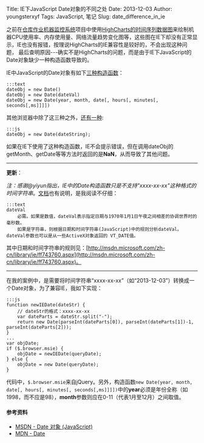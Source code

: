 Title: IE下JavaScript Date对象的不同之处
Date: 2013-12-03
Author: youngsterxyf
Tags: JavaScript, 笔记
Slug: date_difference_in_ie

之前在[仓库作业机器监控系统](http://youngsterxyf.github.io/2013/11/29/inner_warehouse_monitor_system/)项目中使用[HighCharts的时间序列数据图](http://www.highcharts.com/demo/line-time-series)来绘制机器CPU使用率、内存使用量、网络流量趋势变化图等，这些图在IE下却没有正常显示，IE也没有报错，按理说HighCharts的IE兼容性是较好的，不会出现这种问题，
最后查明原因---确实不是HighCharts的问题，而是由于IE下JavaScript的Date对象缺少一种构造函数导致的。

IE中JavaScript的Date对象有如下[三种构造函数](http://msdn.microsoft.com/zh-cn/library/ie/cd9w2te4.aspx)：

    :::text
    dateObj = new Date()
    dateObj = new Date(dateVal)
    dateObj = new Date(year, month, date[, hours[, minutes[, seconds[,ms]]]]) 

其他浏览器中除了这三种之外，[还有一种](https://developer.mozilla.org/en-US/docs/Web/JavaScript/Reference/Global_Objects/Date):

    :::js
    dateObj = new Date(dateString);

如果在IE下使用了这种构造函数，IE不会提示错误，但在调用dateObj的getMonth、getDate等等方法时返回的是**NaN**，从而导致了其他问题。

------

**更新**：

*注：感谢@yiyun指出，IE中的Date构造函数只是不支持"xxxx-xx-xx"这种格式的时间字符串*。[文档](http://msdn.microsoft.com/zh-cn/library/ie/cd9w2te4.aspx)也有说明，是我阅读不仔细：

    :::text
    dateVal
        必需。如果是数值，dateVal表示指定日期与1970年1月1日午夜之间相差的协调世界时的毫秒数。   
        如果是字符串，则根据日期和时间字符串(JavaScript)中的规则分析dateVal。dateVal参数也可以是从一些ActiveX对象返回的 VT_DATE值。

其中日期和时间字符串的规则见：[http://msdn.microsoft.com/zh-cn/library/ie/ff743760.aspx](http://msdn.microsoft.com/zh-cn/library/ie/ff743760.aspx)。

------

在我的案例中，是需要将时间字符串“xxxx-xx-xx”（如“2013-12-03”）转换成一个Date对象，为了兼容IE，我如下实现：

    :::js
    function newIEDate(dateStr) {
        // dateStr的格式：xxxx-xx-xx
        var dateParts = dateStr.split("-");
        return new Date(parseInt(dateParts[0]), parseInt(dateParts[1])-1, parseInt(dateParts[2]));
    }
    ...
    var objDate;
    if ($.browser.msie) {
        objDate = newIEDate(queryDate);
    } else {
        objDate = new Date(queryDate);
    }
    
代码中，`$.browser.msie`来自jQuery。另外，构造函数`new Date(year, month, date[, hours[, minutes[, seconds[,ms]]]])`中的**year**必须是年份全称（如1998，而不应是98），**month**参数则应在0-11（代表1月至12月）之间取值。

#### 参考资料

- [MSDN - Date 对象 (JavaScript)](http://msdn.microsoft.com/zh-cn/library/ie/cd9w2te4.aspx)
- [MDN - Date](https://developer.mozilla.org/en-US/docs/Web/JavaScript/Reference/Global_Objects/Date)
